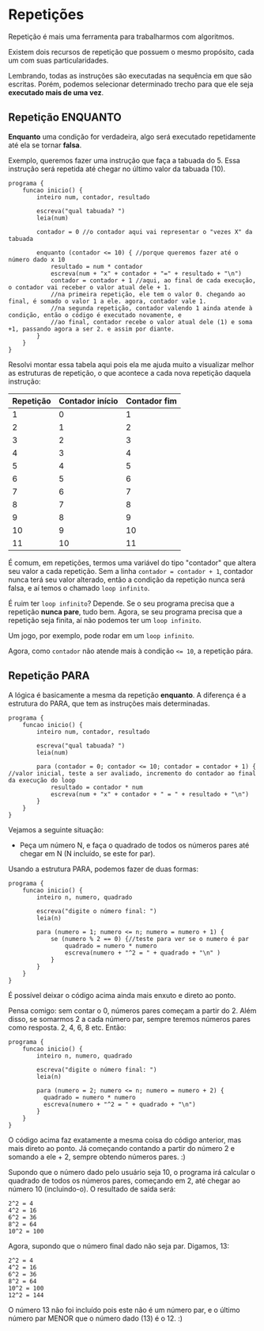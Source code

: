 # Repetições

Repetição é mais uma ferramenta para trabalharmos com algoritmos. 

Existem dois recursos de repetição que possuem o mesmo propósito, cada um com suas particularidades.

Lembrando, todas as instruções são executadas na sequência em que são escritas. Porém, podemos selecionar determinado trecho para que ele seja **executado mais de uma vez**.

## Repetição ENQUANTO

**Enquanto** uma condição for verdadeira, algo será executado repetidamente até ela se tornar **falsa**.

Exemplo, queremos fazer uma instrução que faça a tabuada do 5. Essa instrução será repetida até chegar no último valor da tabuada (10).

```
programa {
	funcao inicio() {
		inteiro num, contador, resultado
		
		escreva("qual tabuada? ")
		leia(num)
		
		contador = 0 //o contador aqui vai representar o "vezes X" da tabuada
		
		enquanto (contador <= 10) { //porque queremos fazer até o número dado x 10
		    resultado = num * contador
		    escreva(num + "x" + contador + "=" + resultado + "\n")
		    contador = contador + 1 //aqui, ao final de cada execução, o contador vai receber o valor atual dele + 1.
            //na primeira repetição, ele tem o valor 0. chegando ao final, é somado o valor 1 a ele. agora, contador vale 1.
            //na segunda repetição, contador valendo 1 ainda atende à condição, então o código é executado novamente, e
            //ao final, contador recebe o valor atual dele (1) e soma +1, passando agora a ser 2. e assim por diante.
		}
	}
}
```

Resolvi montar essa tabela aqui pois ela me ajuda muito a visualizar melhor as estruturas de repetição, o que acontece a cada nova repetição daquela instrução:

Repetição|Contador início|Contador fim
---------|---------------|------------
1|0|1
2|1|2
3|2|3
4|3|4
5|4|5
6|5|6
7|6|7
8|7|8
9|8|9
10|9|10
11|10|11

É comum, em repetições, termos uma variável do tipo "contador" que altera seu valor a cada repetição. Sem a linha `contador = contador + 1`, contador nunca terá seu valor alterado, então a condição da repetição nunca será falsa, e aí temos o chamado `loop infinito`.

É ruim ter `loop infinito`? Depende. Se o seu programa precisa que a repetição **nunca pare**, tudo bem. Agora, se seu programa precisa que a repetição seja finita, aí não podemos ter um `loop infinito`.

Um jogo, por exemplo, pode rodar em um `loop infinito`.

Agora, como `contador` não atende mais à condição `<= 10`, a repetição pára.


## Repetição PARA

A lógica é basicamente a mesma da repetição **enquanto**. A diferença é a estrutura do PARA, que tem as instruções mais determinadas.

```
programa {
	funcao inicio() {
		inteiro num, contador, resultado
		
		escreva("qual tabuada? ")
		leia(num)
		
		para (contador = 0; contador <= 10; contador = contador + 1) { //valor inicial, teste a ser avaliado, incremento do contador ao final da execução do loop
		    resultado = contador * num
		    escreva(num + "x" + contador + " = " + resultado + "\n")
		}
	}
}
```

Vejamos a seguinte situação:

* Peça um número N, e faça o quadrado de todos os números pares até chegar em N (N incluído, se este for par).

Usando a estrutura PARA, podemos fazer de duas formas:

```
programa {
	funcao inicio() {
		inteiro n, numero, quadrado
		
		escreva("digite o número final: ")
		leia(n)
		
		para (numero = 1; numero <= n; numero = numero + 1) {
		    se (numero % 2 == 0) {//teste para ver se o numero é par
		        quadrado = numero * numero
		        escreva(numero + "^2 = " + quadrado + "\n" )
		    }
		}
	}
}
```

É possível deixar o código acima ainda mais enxuto e direto ao ponto. 

Pensa comigo: sem contar o 0, números pares começam a partir do 2. Além disso, se somarmos 2 a cada número par, sempre teremos números pares como resposta. 2, 4, 6, 8 etc. Então:

```
programa {
	funcao inicio() {
		inteiro n, numero, quadrado
		
		escreva("digite o número final: ")
		leia(n)
		
		para (numero = 2; numero <= n; numero = numero + 2) {
		  quadrado = numero * numero
		  escreva(numero + "^2 = " + quadrado + "\n")
		}
	}
}
```

O código acima faz exatamente a mesma coisa do código anterior, mas mais direto ao ponto. Já começando contando a partir do número 2 e somando a ele + 2, sempre obtendo números pares. :)

Supondo que o número dado pelo usuário seja 10, o programa irá calcular o quadrado de todos os números pares, começando em 2, até chegar ao número 10 (incluindo-o). O resultado de saída será:

```
2^2 = 4
4^2 = 16
6^2 = 36
8^2 = 64
10^2 = 100
```

Agora, supondo que o número final dado não seja par. Digamos, 13:

```
2^2 = 4
4^2 = 16
6^2 = 36
8^2 = 64
10^2 = 100
12^2 = 144
```

O número 13 não foi incluído pois este não é um número par, e o último número par MENOR que o número dado (13) é o 12. :)